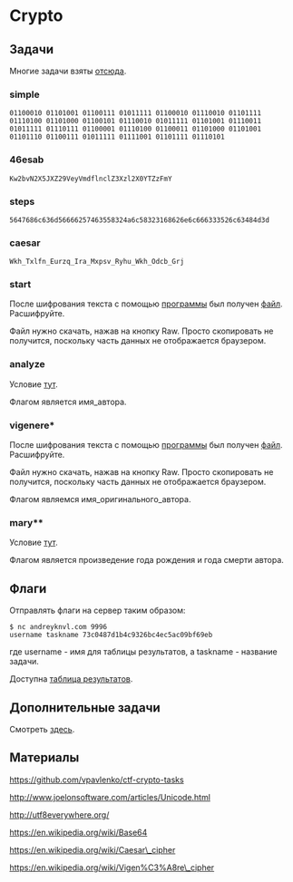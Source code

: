 Crypto
======

## Задачи

Многие задачи взяты [отсюда](https://github.com/vpavlenko/ctf-crypto-tasks).

### simple

```
01100010 01101001 01100111 01011111 01100010 01110010 01101111 01110100 01101000 01100101 01110010 01011111 01101001 01110011 01011111 01110111 01100001 01110100 01100011 01101000 01101001 01101110 01100111 01011111 01111001 01101111 01110101
```

### 46esab

```
Kw2bvN2X5JXZ29VeyVmdflnclZ3Xzl2X0YTZzFmY
```

### steps

```
5647686c636d56666257463558324a6c58323168626e6c666333526c63484d3d
```

### caesar

```
Wkh_Txlfn_Eurzq_Ira_Mxpsv_Ryhu_Wkh_Odcb_Grj
```

### start

После шифрования текста с помощью [программы](https://github.com/xairy/mipt-ctf/blob/master/03-crypto/tasks/start.py) был получен [файл](https://github.com/xairy/mipt-ctf/blob/master/03-crypto/tasks/start.dat). Расшифруйте.

Файл нужно скачать, нажав на кнопку Raw.
Просто скопировать не получится, поскольку часть данных не отображается браузером.

### analyze

Условие [тут](https://github.com/xairy/mipt-ctf/blob/master/03-crypto/tasks/analyze.txt).

Флагом является имя\_автора.

### vigenere\*

После шифрования текста с помощью [программы](https://github.com/xairy/mipt-ctf/blob/master/03-crypto/tasks/vigenere.py) был получен [файл](https://github.com/xairy/mipt-ctf/blob/master/03-crypto/tasks/vigenere.dat). Расшифруйте.

Файл нужно скачать, нажав на кнопку Raw.
Просто скопировать не получится, поскольку часть данных не отображается браузером.

Флагом являемся имя\_оригинального\_автора.

### mary\*\*

Условие [тут](https://github.com/xairy/mipt-ctf/blob/master/03-crypto/tasks/mary.txt).

Флагом является произведение года рождения и года смерти автора.


## Флаги

Отправлять флаги на сервер таким образом:
```
$ nc andreyknvl.com 9996
username taskname 73c0487d1b4c9326bc4ec5ac09bf69eb
```
где username - имя для таблицы результатов, а taskname - название задачи.

Доступна [таблица результатов](https://andreyknvl.com/mipt-ctf).


## Дополнительные задачи

Смотреть [здесь](https://github.com/vpavlenko/ctf-crypto-tasks).


## Материалы

https://github.com/vpavlenko/ctf-crypto-tasks

http://www.joelonsoftware.com/articles/Unicode.html

http://utf8everywhere.org/

https://en.wikipedia.org/wiki/Base64

https://en.wikipedia.org/wiki/Caesar\_cipher

https://en.wikipedia.org/wiki/Vigen%C3%A8re\_cipher
